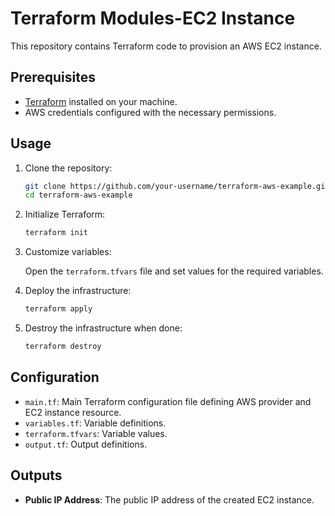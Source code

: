 # Terraform Modules-EC2 Instance

This repository contains Terraform code to provision an AWS EC2 instance.

## Prerequisites

- [Terraform](https://www.terraform.io/downloads.html) installed on your machine.
- AWS credentials configured with the necessary permissions.

## Usage

1. Clone the repository:

    ```bash
    git clone https://github.com/your-username/terraform-aws-example.git
    cd terraform-aws-example
    ```

2. Initialize Terraform:

    ```bash
    terraform init
    ```

3. Customize variables:

    Open the `terraform.tfvars` file and set values for the required variables.

4. Deploy the infrastructure:

    ```bash
    terraform apply
    ```

5. Destroy the infrastructure when done:

    ```bash
    terraform destroy
    ```

## Configuration

- `main.tf`: Main Terraform configuration file defining AWS provider and EC2 instance resource.
- `variables.tf`: Variable definitions.
- `terraform.tfvars`: Variable values.
- `output.tf`: Output definitions.

## Outputs

- **Public IP Address**: The public IP address of the created EC2 instance.


